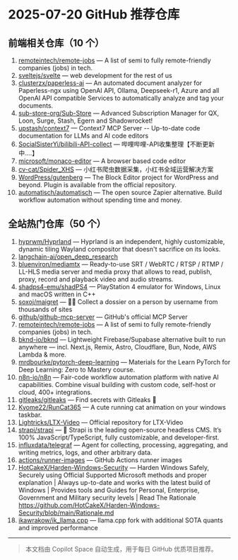 # 2025-07-20 GitHub 推荐仓库

## 前端相关仓库（10 个）

1. [remoteintech/remote-jobs](https://github.com/remoteintech/remote-jobs) — A list of semi to fully remote-friendly companies (jobs) in tech.
2. [sveltejs/svelte](https://github.com/sveltejs/svelte) — web development for the rest of us
3. [clusterzx/paperless-ai](https://github.com/clusterzx/paperless-ai) — An automated document analyzer for Paperless-ngx using OpenAI API, Ollama, Deepseek-r1, Azure and all OpenAI API compatible Services to automatically analyze and tag your documents.
4. [sub-store-org/Sub-Store](https://github.com/sub-store-org/Sub-Store) — Advanced Subscription Manager for QX, Loon, Surge, Stash, Egern and Shadowrocket!
5. [upstash/context7](https://github.com/upstash/context7) — Context7 MCP Server -- Up-to-date code documentation for LLMs and AI code editors
6. [SocialSisterYi/bilibili-API-collect](https://github.com/SocialSisterYi/bilibili-API-collect) — 哔哩哔哩-API收集整理【不断更新中....】
7. [microsoft/monaco-editor](https://github.com/microsoft/monaco-editor) — A browser based code editor
8. [cv-cat/Spider_XHS](https://github.com/cv-cat/Spider_XHS) — 小红书爬虫数据采集，小红书全域运营解决方案
9. [WordPress/gutenberg](https://github.com/WordPress/gutenberg) — The Block Editor project for WordPress and beyond. Plugin is available from the official repository.
10. [automatisch/automatisch](https://github.com/automatisch/automatisch) — The open source Zapier alternative. Build workflow automation without spending time and money.

## 全站热门仓库（50 个）

1. [hyprwm/Hyprland](https://github.com/hyprwm/Hyprland) — Hyprland is an independent, highly customizable, dynamic tiling Wayland compositor that doesn't sacrifice on its looks.
2. [langchain-ai/open_deep_research](https://github.com/langchain-ai/open_deep_research)
3. [bluenviron/mediamtx](https://github.com/bluenviron/mediamtx) — Ready-to-use SRT / WebRTC / RTSP / RTMP / LL-HLS media server and media proxy that allows to read, publish, proxy, record and playback video and audio streams.
4. [shadps4-emu/shadPS4](https://github.com/shadps4-emu/shadPS4) — PlayStation 4 emulator for Windows, Linux and macOS written in C++
5. [soxoj/maigret](https://github.com/soxoj/maigret) — 🕵️‍♂️ Collect a dossier on a person by username from thousands of sites
6. [github/github-mcp-server](https://github.com/github/github-mcp-server) — GitHub's official MCP Server
7. [remoteintech/remote-jobs](https://github.com/remoteintech/remote-jobs) — A list of semi to fully remote-friendly companies (jobs) in tech.
8. [bknd-io/bknd](https://github.com/bknd-io/bknd) — Lightweight Firebase/Supabase alternative built to run anywhere — incl. Next.js, Remix, Astro, Cloudflare, Bun, Node, AWS Lambda & more.
9. [mrdbourke/pytorch-deep-learning](https://github.com/mrdbourke/pytorch-deep-learning) — Materials for the Learn PyTorch for Deep Learning: Zero to Mastery course.
10. [n8n-io/n8n](https://github.com/n8n-io/n8n) — Fair-code workflow automation platform with native AI capabilities. Combine visual building with custom code, self-host or cloud, 400+ integrations.
11. [gitleaks/gitleaks](https://github.com/gitleaks/gitleaks) — Find secrets with Gitleaks 🔑
12. [Kyome22/RunCat365](https://github.com/Kyome22/RunCat365) — A cute running cat animation on your windows taskbar.
13. [Lightricks/LTX-Video](https://github.com/Lightricks/LTX-Video) — Official repository for LTX-Video
14. [strapi/strapi](https://github.com/strapi/strapi) — 🚀 Strapi is the leading open-source headless CMS. It’s 100% JavaScript/TypeScript, fully customizable, and developer-first.
15. [influxdata/telegraf](https://github.com/influxdata/telegraf) — Agent for collecting, processing, aggregating, and writing metrics, logs, and other arbitrary data.
16. [actions/runner-images](https://github.com/actions/runner-images) — GitHub Actions runner images
17. [HotCakeX/Harden-Windows-Security](https://github.com/HotCakeX/Harden-Windows-Security) — Harden Windows Safely, Securely using Official Supported Microsoft methods and proper explanation | Always up-to-date and works with the latest build of Windows | Provides tools and Guides for Personal, Enterprise, Government and Military security levels | Read The Rationale https://github.com/HotCakeX/Harden-Windows-Security/blob/main/Rationale.md
18. [ikawrakow/ik_llama.cpp](https://github.com/ikawrakow/ik_llama.cpp) — llama.cpp fork with additional SOTA quants and improved performance

---

> 本文档由 Copilot Space 自动生成，用于每日 GitHub 优质项目推荐。
